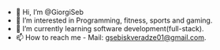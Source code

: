 - 👋 Hi, I’m @GiorgiSeb
- 👀 I’m interested in Programming, fitness, sports and gaming.
- 🌱 I’m currently learning software development(full-stack).
- 📫 How to reach me - Mail: gsebiskveradze01@gmail.com.
<!---
GiorgiSeb/GiorgiSeb is a ✨ special ✨ repository because its `README.md` (this file) appears on your GitHub profile.
You can click the Preview link to take a look at your changes.
--->
